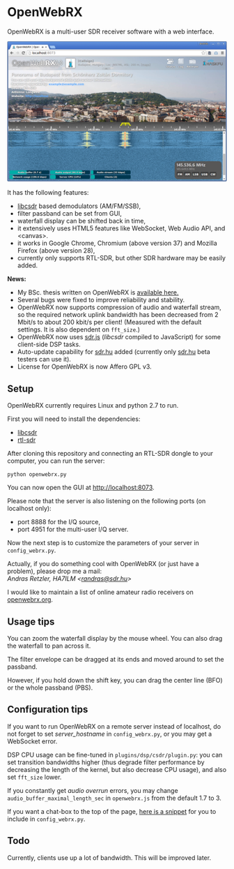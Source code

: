 OpenWebRX
=========

OpenWebRX is a multi-user SDR receiver software with a web interface.

![OpenWebRX](/screenshot.png?raw=true)

It has the following features:

- <a href="https://github.com/simonyiszk/csdr">libcsdr</a> based demodulators (AM/FM/SSB),
- filter passband can be set from GUI,
- waterfall display can be shifted back in time,
- it extensively uses HTML5 features like WebSocket, Web Audio API, and &lt;canvas&gt;.
- it works in Google Chrome, Chromium (above version 37) and Mozilla Firefox (above version 28),
- currently only supports RTL-SDR, but other SDR hardware may be easily added.

**News:**
- My BSc. thesis written on OpenWebRX is <a href="http://openwebrx.org/bsc-thesis.pdf">available here.</a>
- Several bugs were fixed to improve reliability and stability.
- OpenWebRX now supports compression of audio and waterfall stream, so the required network uplink bandwidth has been decreased from 2 Mbit/s to about 200 kbit/s per client! (Measured with the default settings. It is also dependent on `fft_size`.)
- OpenWebRX now uses <a href="https://github.com/simonyiszk/csdr#sdr.js">sdr.js</a> (*libcsdr* compiled to JavaScript) for some client-side DSP tasks. 
- Auto-update capability for <a href="http://sdr.hu/">sdr.hu</a> added (currently only <a href="http://sdr.hu/">sdr.hu</a> beta testers can use it).
- License for OpenWebRX is now Affero GPL v3. 

## Setup

OpenWebRX currently requires Linux and python 2.7 to run. 

First you will need to install the dependencies:

- <a href="https://github.com/simonyiszk/csdr">libcsdr</a>
- <a href="http://sdr.osmocom.org/trac/wiki/rtl-sdr">rtl-sdr</a>

After cloning this repository and connecting an RTL-SDR dongle to your computer, you can run the server:

	python openwebrx.py

You can now open the GUI at <a href="http://localhost:8073">http://localhost:8073</a>.

Please note that the server is also listening on the following ports (on localhost only):

- port 8888 for the I/Q source,
- port 4951 for the multi-user I/Q server.

Now the next step is to customize the parameters of your server in `config_webrx.py`.

Actually, if you do something cool with OpenWebRX (or just have a problem), please drop me a mail:  
*Andras Retzler, HA7ILM &lt;randras@sdr.hu&gt;*

I would like to maintain a list of online amateur radio receivers on <a href="http://openwebrx.org/">openwebrx.org</a>.

## Usage tips

You can zoom the waterfall display by the mouse wheel. You can also drag the waterfall to pan across it.

The filter envelope can be dragged at its ends and moved around to set the passband.

However, if you hold down the shift key, you can drag the center line (BFO) or the whole passband (PBS).

## Configuration tips

If you want to run OpenWebRX on a remote server instead of localhost, do not forget to set *server_hostname* in `config_webrx.py`, or you may get a WebSocket error.

DSP CPU usage can be fine-tuned in `plugins/dsp/csdr/plugin.py`: you can set transition bandwidths higher (thus degrade filter performance by decreasing the length of the kernel, but also decrease CPU usage), and also set `fft_size` lower.

If you constantly get *audio overrun* errors, you may change `audio_buffer_maximal_length_sec` in `openwebrx.js` from the default 1.7 to 3.

If you want a chat-box to the top of the page, <a href="https://gist.github.com/ha7ilm/15c4c5e4c80cef9b3144">here is a snippet</a> for you to include in `config_webrx.py`.

## Todo

Currently, clients use up a lot of bandwidth. This will be improved later.
